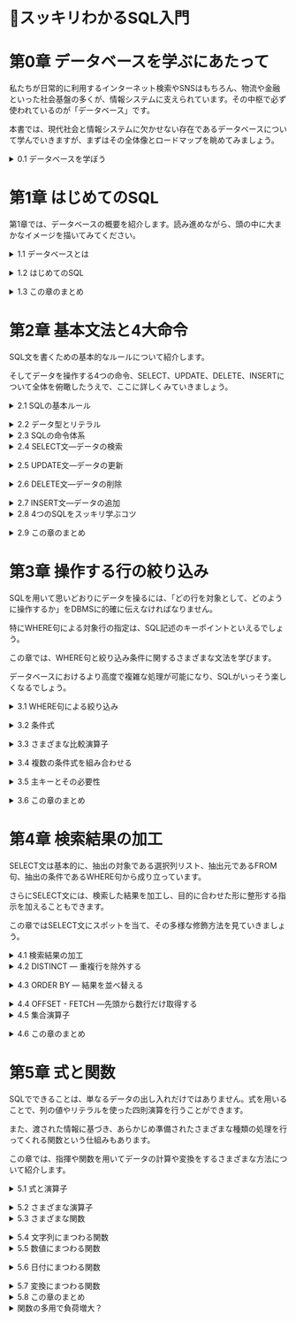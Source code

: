 # 📖スッキリわかるSQL入門

# 第0章 データベースを学ぶにあたって
私たちが日常的に利用するインターネット検索やSNSはもちろん、物流や金融といった社会基盤の多くが、情報システムに支えられています。その中枢で必ず使われているのが「データベース」です。

本書では、現代社会と情報システムに欠かせない存在であるデータベースについて学んでいきますが、まずはその全体像とロードマップを眺めてみましょう。

<details><summary>0.1 データベースを学ぼう</summary>
        
### 0.1.1 データベースとSQL  
- ATMの利用、チケットの予約、インターネットショッピング、オンラインゲームなどの仕組みの中枢で活躍しているのがデータベースです。
  データベースに格納されている情報は、専用の操作言語SQLを利用して、外部からアクセスして検索したり書き換えたりします。
  SQLの上達の近道は、実際に手を動かしてたくさんのSQL文を書き、実行してみることです。</details></details>

# 第1章 はじめてのSQL
第1章では、データベースの概要を紹介します。読み進めながら、頭の中に大まかなイメージを描いてみてください。
    
<details><summary>1.1 データベースとは</summary>

### 1.1.1 データベースってなんだろう
    
   狭い意味でデータベース(database)とは、検索や書き換え、分析などのデータ管理を目的として様々な情報を蓄積したものを指します。特にITの世界では、電子的な媒体にファイルなどの形式で保存・蓄積したものを言います。
   現在、分野を問わず広く用いられているのが複数の表の形式でデータを管理するリレーショナルデータベース(RDB:Relational Database)です。

- RDBの基本構造
- RDBには複数の表が入っており、ここの表をテーブル(table)という。
- 個々のテーブルには名前が付いており、その名前をテーブル名という。
- テーブルは列(column：カラム)と行(low：ロウ)で構成される。
- 1つの行が1件のデータに対応し、列はそのデータの要素に対応する。

 ※列のことをカラムやフィールドと呼ぶこともある。


たとえば、「社員」という名前が付いているテーブルには、社員の情報が格納されています。このテーブルには社員番号や名前といった社員に関する要素が列として存在し、社員1人ひとりに関する情報が一行ずつ格納されています。

| 社員番号 | 氏名 | 年齢 | 出身地 |
| --- | --- | --- | --- |
| 0101 | 菅原拓真 | 31 | 福岡県 |
| 0104 | 大江岳人 | 30 | 京都府 |
| 0108 | 立花いずみ | 29 | 千葉県 |
| 0292 | 朝香あゆみ | 24 | 北海道 |
| 0293 | 湊雄輔 | 22 | 千葉県 |

RDBとは、このような表形式の情報の集積であって、その実態は上図のような構造のデータを含んだただのファイルです。
            
そして、私たちは、SQLというデータベースを操作する専用の言語で書かれた命令を使って、これらのテーブルから特定の列や行のデータを自由に取り出したり、書き換えたりすることができます。
            
### 1.1.2 データベース管理システム(DBMS)
            
私たちがSQLを送る相手は、データベースファイルではなく、データベース管理システム(DBMS:Database Management System)と呼ばれるプログラムです。DBMSはコンピュータ内で常に稼働してSQLを待ち受けており、届いたSQLの内容に従って、データベースファイルの内容を検索したり書き換えたりする処理を実行してくれます。
            
ITの世界では、「データベースファイルとそれを管理するDBMS全体」と単にデータベースと表現することも多いので注意すること。
            
### 1.1.4 データベースにSQLを送るには
            
通常、DBMSに対しては、ネットワーク経由でSQLに送ります。この送信は各データベースが定める特有の手順や形式に従う必要があるため、たとえばメールソフトなどを使ってSQLを送ることはできません。</details>


<details><summary>1.2 はじめてのSQL</summary>

### 1.2.2 検索してみよう

- テーブル名および列名
    
    テーブルや列の名付け方は、会社やプロジェクトによってルールが定められていることがほとんどです。たいていは、次の3つの方法のいずれかでしょう。
    
    - 日本語　　(例)家計簿、費目
    - ローマ字　(例)KAKEIBO、HIMOKU
    - 英語　　　(例)HOUSEKIIPING_BOOK、EXPENSE_ITEM
    
    いずれの方法にも長短があります。ネーミングルールが定められていない場合、判読性や利用するDBMSの動作保証などを勘案して名前を付けてください。
    
    なお、実際の開発や設計では、DBMSの動作安定性を優先して日本語名を避けることも多くあります。
    
- リスト1-2 全ての列を検索する
    
    
    | 日付 | 費目 | メモ | 入金額 | 出金額 |
    | --- | --- | --- | --- | --- |
    | 2018-02-03 | 食費 | コーヒーを購入 | 0 | 380 |
    | 2018-02-10 | 給料 | 1月の給料 | 280000 | 0 |
    | 2018-02-11 | 教養娯楽費 | 書籍を購入 | 0 | 2800 |
    | 2018-02-14 | 交際費 | 同期会の会費 | 0 | 5000 |
    | 2018-02-18 | 水道光熱費 | 1月の電気代 | 0 | 7560 |
    
    SELECTには目的とする列名を、FROMには検索したいテーブル名を記述します。
    
- リスト1-3 すべての列を取得する(簡略記法)
    
    列の指定に「＊」を記述すると、「すべての列」を取得します。


### 1.2.3 条件付きの検索
    
- WHEREは行を指定する。
    
### 1.2.4 データを追加してみよう
    
- INSERT INTO(インサートイントゥ)で追加先のテーブルを、VALUES(バリューズ)で追加するデータを指定する。
    
### 1.2.5 データを更新してみよう
    
- UPDATEでデータを修正する。
    
### 1.2.6 データを削除してみよう
    
- DELETEでデータを削除する。
    
    - 3命令の動作
        - SELECT文：ある条件を満たす行を探す→その行の内容を取得する
        - UPDATE文：ある条件を満たす行を探す→その行の内容を書き換える
        - DELETE文：ある条件を満たす行を探す→その行を削除する
        
        これらの3つの命令は、「目的の行に対する処理内容」それぞれ異なるものの、「目的のデータを探し当てるまで」は全く同じ動作です。目的の行を探すためのWHEREは、全く同じ書き方をすることができるのです。</details>


<details><summary>1.3 この章のまとめ</summary>

### 1.3.1 この章で学習した内容
データベースの概要

- データベースとは、管理や分析を目的としてさまざまなデータを蓄積したものを指す。
- ITにおけるデータベースの実態は、通常、ファイルである。
- データベースはデータベース管理システム(DBMS:Database Management System)によって管理される。
- 現在、さまざまなDBMSがソフトウェア製品として公開されている。
- 複数のテーブルの形式でデータを管理するものをリレーショナルデータベースという。
- テーブルには名前が付いており、行(low)と列(column)から構成される。

SQLの概要

- SQLは、データベースやデータを操作するための専門言語である。
- SQLで書かれた命令(SQL文)をDBMSに送信することで、データの検索・追加・更新・削除などを行うことができる。
- SQLを送信するには、ドライバを用いたプログラムを新しく開発するか、既存の送信プログラムを利用する。
- SQLの文法は利用するDBMS製品によって少しずつ異なるが、基本的な部分は同じである。</details>

# 第2章 基本文法と4大命令

SQL文を書くための基本的なルールについて紹介します。

そしてデータを操作する4つの命令、SELECT、UPDATE、DELETE、INSERTについて全体を俯瞰したうえで、ここに詳しくみていきましょう。

<details><summary>2.1 SQLの基本ルール</summary>

### 2.1.1 記述形式に関するルール
- SQLに共通する基本ルール(1)
    - 文の途中に改行を入れることができる。
    - 行の先頭や行の途中に半角の空白を入れることができる。

    SQLは文の途中で改行することが許されています。また、行の先頭や行の途中に空白を入れることも可能です。これらのルールを活用して、読みやすく整形されたSQL文の記述を心がけましょう。

- 一行で記述されたSELECT文

    ```sql
    SELECT 費目, 出金額 FROM 家計簿 WHERE 出金額 > 3000
    ```

- 整形されたSELECT文

    ```sql
    SELECT 費目, 出金額
     FROM 家計簿
     WHERE 出金額 > 3000
    ```

- 末尾のセミコロンで文の終了を表す
    
    文中に改行を含むことができるSQLの特性は、わかりやすいSQL文を書くためにはとても重宝します。一方で、複数のSQL文を続けて記述する場合などには、どこの文に区切りがあるのかが分かりにくいというデメリットがあります。そこで、1つのSQL文の末尾にセミコロン記号(;)を付けることにより、文の区切りを明示することがあります。
    
    ```sql
    SELECT *
    FROM 家計簿; # ここまででSELECT文終了
    DELETE FROM 家計簿;# ここまででDELETE文終了
    ```

    本書では、複数のSQL文を1つのリストとして掲載する場合のみ、セミコロンを付けています。


### 2.1.2 コメントに関する2つのルール
    
コメントの記述方法には、次の2つのルールがあります

- SQLに共通する基本ルール(2)
    - ハイフン2つ(- -)から行末まではコメントになり、無視される。
    - /* から*/まではコメントになり、無視される。

    コメントを記述したSQL

    ```sql
    /* 入出金表示用SQL バージョン0.1
       作成者:朝香あゆみ 作成日:2018-02-01 */
    SELECT 入金額, 出金額  -- 金額関連の列のみ表示
      FROM 家計簿
    ```

    改行や空白による生計とコメントを併せて活用することにより、後で見た時や、チームで共有した時にわかりやすいSQL文の記述が可能になります。


### 2.1.3 予約語に関するルール
    
SQL文に記述できる語句についてのルール。

- SQLに共通する基本ルール(3)
    - SELECTやWHEREなどの命令に使う単語は、SQLとして特別な意味を持つ「予約語」である。
    - 予約語を記述する際は、大文字と小文字の区別はない。
    - テーブル名や列名に予約語を利用することはできない。
    
    SELECTやWHEREなどの一部の単語は、SQLの機能として特別な意味を持つため、列名などに使うことはできません。これを予約語(keyword)といいます。
    
    SQLの文中では、予約語を大文字と小文字のどちらで書いても同じ意味になります。たとえば、
    
    ```sql
    select * FROM 家計簿
    ```
    
    でも
    
    ```sql
    Select * froM 家計簿
    ```
    
    でも同じように動作しますが、できるだけ判別しやすい書き方にすることをお薦めします。すでに会社やプロジェクトでルールが定められていればそれに従うと良いでしょう。
    
    なお、列名やテーブル名について、大文字と小文字を区別するかどうかは、DBMS製品や動作するOS、設定などによって異なります。</details>


<details><summary>2.2 データ型とリテラル</summary>

### 2.2.1 リテラルの種類

-
    
    ```sql
    INSERT INTO 家計簿
    		 VALUES ('2018-02-25', '居住費', '3月の家賃', 0, 85000)
    ```
    
    2行目には家計簿テーブルの各列に格納する5つのデータが記述されています。SQL文の中に書き込まれたデータそのものを特にリテラル(literal)といいます。
    
- リテラルの記述に関するルール
    - 「'」で括らずに記述されたリテラルは、数値情報として扱われる。
    - 「’」で括られたリテラルは、基本的に文字列情報として扱われる。
    - 「'」で括られ、’2018-02-25’のような一定の形式で記述されたリテラルは、日付情報として扱われる。
        
        たとえば、「123」と「'123'」では意味が異なります。前者は123(ひゃくにじゅうさん)という数量を表す数値データ、後者は123(いち・に・さん)という3つの文字の並びを表す文字列データです。


### 2.2.2 列とデータ型

数値のデータを誤って文字列情報として指定してデータ形式で格納されないように、データベースには安全装置が備わっています。DBMSは、数値ではないとして処理を中断するか、受け取った文字列を強制的に数値に変換して格納しようとします。

データベースの中には複数のテーブルがあり、テーブルは行と列から成り立っています。それぞれの列には名前がついていますが、それに加えて、列ごとに格納できるデータの種類を表すデータ型(data type)を定めることになっています。
| データ型の設定 | DATE(日付) | VARCHAR(20)(可変長文字列、最大20バイト) | VARCHAR(80)(可変超文字列、最大80バイト) | INTEGER(整数) | INTEGER(整数) |
| --- | --- | --- | --- | --- | --- |
| 列名 | 日付 | 費目 | メモ | 入金額 | 出金額 |

たとえば、入金額と出金額の列にはあらかじめ「INTEGER」という数値のデータがが設定されているため、格納できるデータは数値のみとなっています。

代表的なデータ型
| データ種別 | 区分 | 代表的なデータ型名 |
| --- | --- | --- |
| 数値 | 整数値 | INTEGER型 |
| 数値 | 小数 | DECIMAL型、REAL型 |
| 文字列 | 固定長 | CHAR型 |
| 文字列 | 可変長 | VARCHAR型 |
| 日付と時刻 | — | DATETIME型、DATE型、TIME型 |

利用可能なデータ型はDBMS製品によって異なりますが、数値型、文字列型、日付型は基本的に必ず用意されています。特に、INTEGER型、CHAR型、VARCHAR型は、多くのDBMS製品で共通して利用することができます。

- データ型
    - テーブルの各列には、データ型が指定されている。
    - 列には、データ型で指定された種類の情報しか格納することはできない。
    - 利用可能なデータ型は、DBMS製品によって異なる。


### 2.2.3 固定長と可変長

CHAR型は固定長の文字列データを扱うデータ型です。たとえば、CHAR(10)と指定されている列では、あらかじめ10バイトの領域が確保されており、格納するデータは常に10バイトになります。格納しようとする文字列が10バイトに満たない場合は、文字列の右側に空白が追加され、10バイトぴったりに調整されてから格納されます。

一方、VARCHAR型を指定された列は、格納する文字列の長さを勝手に調整することはありません。たとえば、VARCHAR(10)と指定された列では、3バイトや7バイトの文字列が入力された場合、それに合わせた領域が確保されるため、そのままの長さで格納することが可能です。ただし、最大長として10が指定してあるため、11バイトの文字列は格納できません。

- CHAR型は郵便番号や社員番号など、格納するデータの桁数が決まっているもの。
- VARCHAR型は氏名や書籍名など、格納するデータの桁数が変動する可能性のあるもの。

に向いたデータ型と言えます。

- DBMSに依存しやすい日付の取り扱い
    
    日付の取り扱いに関しては、各DBMS製品間での違いが比較的大きい点に注意が必要です。主に、次のような点が異なっています。
    
    - 日付リテラルとしてどのような記述を許すか
    - 日付に関するデータ型の名前や制度
    - 日付に関して利用できる命令(関数)の種類</details>


<details><summary>2.3 SQLの命令体系</summary>

### 2.3.1 4つの重要なSQL文

ほとんどのデータ操作は、SELECT、UPDATE、DELETE、INSERTのたった4つの命令で実現できてしまいます。これら4つのSQL命令は、DML(Data Manipulation Language)と総称されています。

- SQLの言語体系
    - SQLでデータ処理を行うには、命令をたくさん覚える必要はない。
    - 4大命令だけで、ほとんどの処理を実現できる。
    
    4つの命令にさまざまな修飾語のようなものを付加することで非常な複雑なデータ操作を実現できることが、SQLという言語の特徴です。
    
    ```sql
    シンプルな命令→検索をお願いします。
    豊富な修飾語→「日付」と「出金額」だけでいい。ただ、今年の1月分だけが欲しくて。
    あと、日付が新しい順に並べ替えてくれる？
    
    --SQLだと
    SELECT 日付, 出金額
      FROM ...
     WHERE ...
    ORDER BY ...
    ```
    
- 2.3.2 4大命令の全体像を俯瞰する
    
    命令の数は少なくてシンプルだが、複雑に修飾できるというSQLの特徴が混乱させることも少なくありません。しかし、4つの命令の文法をスッキリとマスターするコツが3つあります。
    
    - 4大命令をスッキリと学ぶコツ(1)
        
        4大命令の構造と修飾語の全体像をしっかり把握する。
        
        | 命令 | 各命令で固有の部分 | 対象行の絞り込み | 検索結果の加工 |
        | --- | --- | --- | --- |
        | SELECT | 列名•••FROM テーブル名 | WHERE 〜 | その他修飾 |
        | UPDATE | テーブル名 SET 列名 = 値••• | WHERE 〜 |  |
        | DELETE | FROM テーブル名 | WHERE 〜 |  |
        | INSERT | INTO テーブル名 (列名•••) VALUES (値•••) |  |  |
</details>


<details><summary>2.4 SELECT文—データの検索</summary>


### 2.4.1 SELECT文の基本構文
    
データベースとデータのやり取りをするにあたって、最も頻繁に使われるSQLがSELECT文です。テーブルから目的のデータを指定して取得することがその役割です。

SELECT文の基本構文

```sql
SELECT 列名••• # SELECT:取得しなさい　列名:この列のデータを
  FROM テーブル名 # FROM テーブル名:このテーブルから
(WHERE修飾)
(その他の修飾)
```

1行目のSELECTの後ろには、取得したい列の名前をカンマで区切って記述します。また「＊」アスタリスクを記述すれば、すべての列を指定することができます。

2行目はFROM句といい、データを取得するテーブルを指定するために必ず指定します。

以降、必要に応じて、WHEREによる修飾やその他の修飾を続けて記述します。


### 2.4.2 ASによる別名の定義
    
SELECT文における列名やテーブル名の指定では、それぞれの記述の後ろに「AS + 任意のキーワード」を付けることで、別名を定義することができます。
```sql
SELECT 費目 AS ITEM, 入金額 AS RECEIVE, 出金額 AS PAY
  FROM 家計簿 AS MONEYBOOK
 WHERE 費目 = '給料'
```

- **別名をつけるメリット**
    - 結果表における列のタイトルを任意のものに変更できる。
    - わかりにくい列名や長い列名でも、わかりやすく短い別名をつけて利用することができる。
- **SELECT ＊ の濫用に御用心**
    
    *による全列検索は便利ですが、データベースの設計変更などで列が増えたり減ったりすると、検索結果も変化してしまいます。そのため、データベースを検索するアプリケーションプログラムでSELECT *を使用していた場合、予期しないバグの原因になることがあります。実際の開発では極力使用を避けるか、十分な検討が必要です。</details>


<details><summary>2.5 UPDATE文—データの更新</summary>

### 2.5.1 UPDATE文の基本構文
UPDATE文は、すでにテーブルに存在するデータを書き換えるための命令です。

- UPDATE文の基本構文
    
    ```sql
    UPDATE テーブル名 # UPDATE:更新しなさい テーブル名:このテーブルの情報を
       SET 列名1 = 値1, 列名2 = 値2••• # 列名1を値1のデータで 列名2を値2のデータで
    (WHERE修飾)
    ```
    
    1行目のUPDATEの直後には、更新したいデータの存在するテーブル名を記述します。また、2行目をSET句といい、更新したい列名と、その列に書き込むデータを記述します。
    
    1つの列を更新するUPDATE文
    
    ```sql
    UPDATE 家計簿
       SET 入金額 = 99999
    # 「どの行を書き換えるべきか」という指定がないため、入金額のすべての行が99999に書き換えられてしまう
    ```
    
    条件付きのUPDATE文
    
    ```sql
    UPDATE 家計簿
       SET 入金額 = 99999
     WHERE 日付 = '2018-02-03'
    ```
    
    すべての行の値を同一のものに書き換えることは実務上稀なので、「WHEREを伴わないUPDATE文」は、ほとんど使う機会がないでしょう。

- WHEREのないUPDATE文は全件更新！
    
    WHEREで対象行を指定しないと、UPDATE文はすべての行を書き換えてしまう。</details>


<details><summary>2.6 DELETE文—データの削除</summary>

### 2.6.1 DELETE文の基本構文
DELETE文は、すでにテーブルに存在する行を削除するための命令です。行をまるごと削除する機能であるため、特定の列だけを指定するようなことはできません。
- DELETE文の基本構文
    
    ```sql
    DELETE # DELETE:削除しなさい
      FROM テーブル名 # FROM テーブル名:このテーブルの情報を
    (WHERE 修飾)
    ```
    
    DELETE文では列名を指定する必要がないため、1行目のDELETEの後ろには何も記述しません。
    
    DELETE文の例
    
    ```sql
    DELETE FROM 家計簿
    # DELETE文においてもWHEREを付けなければすべての行が削除対象となってしまう
    ```
    
    WHEREを付けなければすべての行が削除対象となってしまいます。
    
    WHEREなしのDELETE文は「データを全消去する」指示にほかなりません。見かけたら、本能的に「実行をためらう」感覚を身に付けてください。
    
- WHEREのないDELETE命令は全件削除！
    
    WHEREで対象行を指定しないDELETE文は、全データを削除する。</details>


<details><summary>2.7 INSERT文—データの追加</summary>

### 2.7.1 INSERT文の基本構文
INSERT文は、テーブルに新しいデータを追加するための命令です。テーブルの行を指定するWHEREはありません。そのかわり、どこに、どのようなデータを追加するのかを指定する構造になっています。
- INSERT文の基本構文
    
    ```sql
    INSERT INTO テーブル名 # INSERT INTO:追加しなさい テーブル名:このテーブルに
                (列名1, 列名2, 列名3...) # この列に
         VALUES (値1, 値2, 値3...) # このデータを
    ```
    
    1行目のINSERTには、INTOのキーワードに続けて、データを追加するテーブル名を記述します。さらにテーブル名の後ろに、括弧で括ってデータを追加する列名を指定します。ただし、そのテーブルのすべての列に値を追加する場合には、2行目を丸ごと省略可能です。
    
    3行目はVALUES句といい、2行目に記述した列名に対応するデータの値を指定します。列名を丸ごと省略した場合は、テーブルのすべての列について、値を指定する必要があります。
    
    複数の列に追加するINSERT文
    
    ```sql
    INSERT INTO 家計簿
                (費目, 日付, 出金額)
         VALUES ('通信費', '2018-02-20', 6200) # 2行目に対応して記述
    ```
    
    費目、日付、出金額の3つの列に対して格納すべき値を指定していますが、メモや入金額の列には値は何も格納されません。2行目で明示的に列を指定する場合、その指定順序は自由です。ただし、3行目で列挙する値も列に対応するよう同じ順番にする必要があります。
    
    **※VALUES句の値を記述する時は、2行目に記述した列指定と、順序、数、データ画の全てをピッタリ対応させること。**
    
    一方、2行目の列指定を丸ごと省略した場合、3行目に記述する値は、テーブルにおける列の順序(「SELECT *」を実行して表示される順)と同じでなければなりません。
    
    全列に追加するINSERT文
    
    ```sql
    INSERT INTO 家計簿
         VALUES ('2018-02-20', '通信費', '携帯電話料金', 0, 6200)
    # 家計簿テーブルの列の順と同じく、必ず日付、費目、メモ、入金額、出金額の順番で指定
    ```
    </details>


<details><summary>2.8 4つのSQLをスッキリ学ぶコツ</summary>

### 2.8.1 4大命令を振り返って
FROM、WHERE、AS、INTO、VALUESなど、さまざまな予約語が登場したため混乱してしまうかもしれません。そこで、「4大命令をスッキリと学ぶコツ」について、残りの2つも含めて紹介しておきましょう。
- 4大命令をスッキリ学ぶ3つのコツ
    1. 4大命令の構造と修飾語の全体像をしっかり把握する。
    2. 4大命令の2通りの分類方法を理解する。
    3. 4大目異例に共通するテーブル指定を先に書く。
    
    コツ1.については2.3節で紹介したとおりです。4大命令を個別に学び終えた今、図2-4(p053)のSQL体系図をもう一度見直しておくと良いでしょう。混乱したらいつでもこの図に戻ってください。


### 2.8.2 4大命令の2通りの分類を理解する
SELECT、UPDATE、DELETE、INSERTの4つを2つのグループに分類するとしたら、どのように考えますか？多くの人が思いつくのが、データベースに対する処理方法の違いによる次のような分類です。
- 4大命令の分類方法(1) 検索系と更新系
    
    検索系：SELECT
    
    更新系：UPDATE、DELETE、INSERT
    
    検索系の命令はデータベースのデータを書き換えることはありません。また、SQLの実行結果は表の形になります。一方、更新系の命令はデータベースのデータを書き換えることが仕事です。実行結果は基本的に「成功か失敗か」であり、表などが返されることはありません。
    
    ここで注目して欲しいのが、図2-4の右端にある「検索結果の加工」に関する修飾についてです。たとえば、「ORDER BY」という修飾語を使うことで検索結果の表の行を並べ替えることができます。しかし、この修飾は検索結果表に対する処理を指示するものなので、当然、実行結果が表ではないUPDATEやDELETE、INSERTには指定できないのです。
    
- 4大命令の分類方法(2) 既存系と新規系
    
    既存系：SELECT、UPDATE、DELETE
    
    新規系：INSERT
    
    既存系の命令は、すでにデータベースに存在するデータに対して何らかの処理を行うためのものです。一方、新規系の命令は、まだデータベースに存在しないデータについての指定をします。
    
    図2-4の右から2番目にある「対象行の絞り込み」(WHERE句)に着目してください。検索や更新そして削除は既存のデータに対して行う処理であるため、その対象行を指定するための共通した文法としてWHERE句が利用可能です。一方、既存のデータに対する処理ではないINSERT文では、WHERE句の利用はできません。


### 2.8.3 テーブル指定を先に記述する
WHERE句より前の部分について、より踏み込んで整理してみましょう。
- 4大命令の全てに共通すること
    
    処理対象とするテーブル名を必ず指定する必要がある。
    
    | 命令 | 各命令で固有の部分 |
    | --- | --- |
    | SELECT | 列名… FROM 　テーブル名 |
    | UPDATE | 　　　　　　　テーブル名　SET　列名　＝　値… |
    | DELETE |  　　    FROM　テーブル名 |
    | INSERT | 　　　INTO　  テーブル名　(列名…)　VALUES　(値…) |
    
    そして、ぜひ実践してほしいのが、次のような順序でのSQL文の記述です。
    
- スッキリ書けるSQL
    1. まず、命令文(SELECTやINSERTなど)を記述する。
    2. 次に、テーブル指定の部分を記述する。
    3. テーブル指定より後ろの部分を記述する。
    4. テーブル指定より前の部分を記述する(SELECT文のみ)。
    
    特に1〜2を考え込まずにできるよう訓練しておくと、どの命令にどのキーワードを書けばよいのかが自然に身に付くため、スムーズにSQL文を書けるようになるでしょう。
    
    ※このあたりは、練習量がモノを言う。いろんなSQL文を繰り返し書いてみることが近道。→dokoQLでたくさん練習すること。</details>


<details><summary>2.9 この章のまとめ</summary>

### 2.9.1 この章で学習した内容
- SQLの基本ルール
    - 記述の途中で改行してもよい。
    - 予約語は大文字、小文字が区別されない。また、列名などに利用できない。
    - 文中にコメントを記述することができる。
- データ型とリテラル
    - SQL文の中に直接記述されるデータのことをリテラルという。
    - 数値、文字列、日付など、データの種類に応じてリテラルの記述方法は異なる。
    - テーブルの各列にはデータ型が指定されている。
    - 列に指定された種類のデータのみ、その列に格納することができる。
- SQLの体系
    - SELECT、UPDATE、DELETE、INSERTの4つの命令を利用する。
    - 各命令をどのように実行するかを指示する修飾が豊富に用意されており、組み合わせることによって多用な命令を実現できる。
    - 4つの命令は、操作内容から見た検索系と更新系、対象とするデータから見た既存系と新規系に分類することができる。
- 4大命令をスッキリ学ぶコツ
    - 4大命令の構造と修飾語の全体像をしっかり把握する。
    - 4大命令の2通りの分類方法を理解する。
    - 4大命令に共通するテーブル指定を先に書く。
### 2.9.2 この章でできるようになったこと
家計簿の内容を全て表示したい。
    
```sql
SELECT ＊ FROM 家計簿
```

2,000円より大きな金額を使った日を知りたい。

```sql
SELECT 日付 FROM 家計簿 WHERE 出金額 > 2000
```

3月1日に1,800円で映画を見た記録を追加したい。

```sql
INSERT INTO 家計簿
     VALUES ('2018-03-01', '娯楽費', '映画を見た’, 0, 1800)
```

3月1日の映画は1,500円の誤りだったので修正したい。

```sql
RPDATE 家計簿 SET 出金額 ＝ 1500 WHERE 日付 ＝ '2018-03-01'
```

全データを消去したい

```sql
DELETE FROM 家計簿
```

</details>

# 第3章 操作する行の絞り込み
SQLを用いて思いどおりにデータを操るには、「どの行を対象として、どのように操作するか」をDBMSに的確に伝えなければなりません。

特にWHERE句による対象行の指定は、SQL記述のキーポイントといえるでしょう。

この章では、WHERE句と絞り込み条件に関するさまざまな文法を学びます。

データベースにおけるより高度で複雑な処理が可能になり、SQLがいっそう楽しくなるでしょう。

<details><summary>3.1 WHERE句による絞り込み</summary>

### 3.1.1 WHERE句の大切さ
SQL文の中でWHEREを使うことで、処理対象となる行の絞り込みができます。WHEREキーワードから始まる一連の記述をWHERE句といいます。

SQLを学び始めて間もない頃は、WHERE句のことをSELECTやDELETEのちょっとした付属品のように思いがちです。

- SQLの言語としての特徴
    - 命令自体は単純で、数も少ない(主に使うものは4つ)。
    - しかし、さまざまな修飾語を付けることで、複雑な処理が可能になる。
    
    修飾語のうち最もよく使われるものが、WHERE句です。データを検索、更新、削除など多くの場合、WHERE句を用いて「テーブルのどの行を処理したいのか」を指定します。むしろ、WHERE句が伴わないSQL文を使うことの方が少ないでしょう。なぜなら、テーブル内のすべての行を更新したり削除したりする機会はあまりないからです。
    
    私たちはWHERE句を自由自在に使えてはじめて、データを自由自在に操作することができるのです。


### 3.1.2 WHERE句の基本
WHERE句に関して、3つの基本。
- WHERE句の基本
    1. 処理対象行の絞り込みに用いる→WHEREを指定しないと「すべての行」が処理対象になる。
    2. SELECT、UPDATE、DELETE分で使用可能→INSERT文では使用できない。
    3. WHEREの後ろには条件式を記述する→絞り込み条件に沿った「正しい条件式」を記述する。
    
    1と2については第2章で紹介しました。残る3については、WHERE句の基本構文をしっかり押さえることが大切です。
    
- WHERE句の基本構文
    
    ```sql
    WHERE 条件式
    ```
    
    ただし、WHEREの後ろにはどんな式でも書けるというわけではありません。たとえば、「出金額 < 10000」のような式を記述することができますが、「出金額 + 10000」のような計算式は書くことができません。WHEREの後ろに記述できるのは、条件式と呼ばれる式だけです。</details>


<details><summary>3.2 条件式</summary>

### 3.2.1 真と偽
条件式とは、その結果が必ず真(TRUE)か偽(FALSE)になる式のことです。私たちの日常生活における「YesとNo」のようなものと考えても差し支えありません。

たとえば、「出金額 < 10000」という式は、出金額という列に格納されている値が10000未満の場合は式の意味が正しいので真、10000以上の場合は式の意味が正しくないため偽と判定できます。

では、「出金額 + 10000」という式ではどうでしょうか。

出金額はふつう数字の値です。仮に5000だとすると、「出金額 + 10000」という式の結果も15000という数値になります。結果が数値や文字列、日付などになる式は、WHERE句に記述することはできません。

- WHERE句に書けるもの
    
    結果が必ず真(TRUE)または偽(FALSE)となる条件式


### 3.2.2 WHERE句のしくみ
DBMSがどのようにWHJERE句を処理するか、その仕組みを見てみましょう。

一円以上の出金のあった行をすべて削除するDELETE文

```sql
DELETE FROM 家計簿 WHERE 出金額 > 0
```

**1行ずつ順番に、条件に合うかどうかをチェックするために、「真か偽になる式」しか書いてはいけない。**

WHERE句を含むSQL文を受け取ったDBMSは、テーブル中のすべての行について条件式が真になるかをそれぞれ調べます。そして、真になった行についてのみ、SELECTやUPDATE、DELETEなどの処理を行うのです。</details>


<details><summary>3.3 さまざまな比較演算子</summary>

### 3.3.1 基本的な比較演算子
条件式は、「＝」(等号)や「<」(不等号)のような記号を含んだ式になることがほとんどです。これらの記号は比較演算子といい、その記号の左右にある値を比較して、記号の意味が正しければ真(TRUE)、正しくなければ偽(FALSE)に「化ける」役割を持っています。本書では、SQLの実行によって演算子などが別の値に変化することを「化ける」と表現することにします。

```sql
出金額(3000) > 0 # TRUE
出金額(3000) = 0 # FALSE
```

SQLで利用される比較演算子には他にもたくさんのしゅるいがあります。なかでも次に挙げる6つは最も基本的な比較演算子です。

### 3.3.2 NULLの判定
- NULLとは
    - そこに何も格納されていない、未定義であることを表す。
    - 数字のゼロや空白文字とも異なる。
    
    次の家計簿テーブルは金額がゼロだった箇所がNULLになっています。つまり、0という値すら入っていない空欄の状態になっていることを表しています。
    
    たとえば、入金額が「0」の場合と「NULL」の場合では、意味が異なります。
    
    - 入金額が「0」の場合
        
        2月3日にコーヒー(食費)を購入。380円出金し、0円入金した。
        
    - 入金額が「NULL」の場合
        
        2月3日にコーヒー(食費)を購入。380円出金した。
        
    
    0という値が入金額として記入されているということは、「0円だけれども入金があった」という意味です。一方、NULLとは何もないこと、未定義であることを意味するのですから、入金が発生しなかった、または不明なことを表します。
    
    NULLかどうかを判定するには、=演算子や<>演算子は利用できません。たとえば「SELECT ＊ FROM 家計簿 WHERE 出金額 = NULL」という記述は、正しく判定されません。
    
    列の値がNULLであることを判定するためには`IS NULL 演算子`、NULLでないことを判定するためには`IS NOT NULL 演算子`を使います。
    
- NULLの判定
    - NULLであることを判定する。
    
    ```sql
    式 IS NULL
    ```
    
    - NULLでないことを判定する。
    
    ```sql
    式 IS NOT NULL
    ```
    
    正しいNULLの判定方法
    
    ```sql
    SELECT *
      FROM 家計簿
     WHERE 出金額　IS NULL
    ```
    
    NULLであるかの判定をすべきところに通常の比較演算子を使ってしまうという誤りは、SQLを学び始めて間もない頃によく犯してしまう代表的なミスです。はじめのうちは、意識して注意するようにしましょう。
    
- NULLは＝で判定できない！
    
    NULLは「＝」や「<>」では判定できない。必ずIS NULLやIS NOT NULLを使って条件式を作ること。
    
- 比較演算子の＝でNULLかどうかを判定してはいけない理由—3値論理
    
    ＝などの比較演算子ではNULLの判定ができない理由が気になるという人のために、少し踏み込んで仕組みを紹介しましょう。
    
    この章では、条件式の結果は常に真(TRUE)か偽(FALSE)になると説明しました。しかしSQLの条件式は、これら2つ以外にも、UNKNOWN(不明、計算不能)という3つ目の結果を持つ3値論理と呼ばれる仕組みを採用しています。このUNKNOWNについて、次の2つのことを理解すると、きっと謎が解けるでしょう。
    
    1. ＝や<>などの通常の比較演算子は、もともと値と値を比較するためのもの。よって、「値ではないNULL」を比較すると、不明な結果であるUNKNOWNになる。
    2. WHERE句による絞り込みは、条件式が真(TRUE)となる行だけが選ばれる。条件式が偽(FALSE)やUNKNOWNとなる行は処理対象にならない。


### 3.3.3 LIKE演算子
文字列があるパターンに合致しているかをチェックすることをパターンマッチングといいます。SQLではこのパターンマッチングにLIKE演算子を使います。パターンマッチングを行うと、部分一致の検索(〇〇○という文字列を一部に含むか？という判定)が簡単にできます。
- LIKE演算子によるパターンマッチング
    
    ```sql
    式 LIKE パターン文字列
    ```
    
    パターン文字列に使用できる文字には、主に次のようなものがあります。
    
    | パターン文字 | 意味 |
    | --- | --- |
    | % | 任意の0文字以上の文字列 |
    | _(アンダースコア) | 任意の1文字 |
    
    1月に関連する行を取得するSELECT文
    
    ```sql
    SELECT * FROM 家計簿
     WHERE メモ LIKE '%1月%' # 1月の前後に任意の0文字以上の文字列が付いてもよい
    ```
    
    結果表
    
    | 日付 | 費目 | メモ | 入金額 | 出金額 |
    | --- | --- | --- | --- | --- |
    | 2018-02-10 | 給料 | 1月の給料 | 280000 | 0 |
    | 2018-02-18 | 水道光熱費 | 1月の電気代 | 0 | 7560 |
    
    「％」は0文字以上の任意の文字列を意味する記号ですから、「**％1月％**」は1月の前後に0文字以上の文字が付いていてもよいこと、つまり1月という文字を含む文字列であることを意味します。
    
    同様に、「**％1月**」は、1月という文字で終わる文字列であることを意味し、「**1月_**」は「1月で始まり、その後ろに任意の1文字がある文字列」という意味になります。


### 3.3.4 BETWEEN 演算子
BETWEEN演算子は、ある範囲内に値が収まっているかを判定します。
- BETWEEN演算子による範囲判定
    
    ```sql
    式 BETWEEN 値1 AND 値2
    ```
    
- ％や_を含む文字列をLIKEで探したい
    
    「100％」という文字で終わるかを判定したい場合のように、％や_の文字そのものを含む文字列を部分一致検索したい時には、少し工夫が必要です。なぜなら、次のようにそのまま記述すると、％は特殊な意味の文字として扱われてしまうからです。
    
    ```sql
    /* 「100を含む文字列」という意味になる */
    SELECT * FROM 家計簿 WHERE メモ LIKE '%100'
    ```
    
    パターン文字列の中で、単なる文字として％や_を使いたい場合、次のようにESCAPE句を併用した記述を行います。
    
    ```sql
    SELECT * FROM 家計簿 WHERE メモ LIKE '%100$%' ESCAPE '$'
    ```
    
    ESCAPE句で指定した文字(上の行では$)はエスケープ文字といい、パターン文字列において特殊な取り扱いがされるようになります。この例では、今回のエスケープ文字$に続く%や_は、ただの文字として扱われます。
    
    BETWEEN演算子では、値が「値1以上かつ値2以下」の場合に真になります。値がちょうど値1や値2の場合も真になる点に注意してください。
    
    たとえば、出金額の列が100以上3000以下の範囲になる行のみを検索するには、次のようなSQL文を記述します。
    
    100〜3,000円の出費を取得するSELECT文
    
    ```sql
    SELECT *
      FROM 家計簿
     WHERE 出金額 BETWEEN 100 AND 3000
    ```
    
    ※次節に登場する論理演算子ANDでも同じ判定が可能。状況にもよるが、BETWEENのほうが処理性能が悪いことがあるから注意すること。


### 3.3.5 IN/NOT IN演算子
IN演算子は、値が括弧内に列挙した複数の値の(値リスト)のいずれかに合致するかを判定する演算子です。＝演算子では、1つの値との比較しかできませんが、IN演算子を使えば、一度にたくさんの値との比較が可能です。
- IN演算子による複数値との比較
    
    ```sql
    式 IN (値1, 値2, 値3...)
    ```
    
    食費・交通費を取得するSELECT文
    
    ```sql
    SELECT *
      FROM 家計簿
     WHERE 費目 IN ('食費', '交際費') # 値リスト
    ```
    
    逆に、括弧内に列挙した値のどれとも合致しないことを判定するには、NOT IN演算子を使います。次のリストは、費目の列が「食費」でも「交通費」でもない行が抽出対象となります。
    
    食費でも交際費でもない行を取得するSELECT文
    
    ```sql
    SELECT *
      FROM 家計簿
     WHERE 費目 NOT IN ('食費', '交際費')
    ```


### 3.3.6 ANY/ALL演算子
IN演算子では、ある値が複数の値のどれかと等しいかを判定することができました。もし、複数の値と代償を比較したい場合には、ANY演算子やALL演算子を利用することができます。

ANYやALLは、必ずその直前に比較演算子をつけて利用します。これにより複数の値との比較を一度に行うことができます。

ただし、DBMSによっては、「副問い合わせ」でしか使えないことがあります。
- ANY/ALL演算子による複数値との比較
    - 値リストのそれぞれと比較して、いずれかが真なら真
    
    ```sql
    式 基本比較演算子 ANY (値1, 値2, 値3...)
    ```
    
    - 値リストのそれぞれと比較して、すべて真なら真
    
    ```sql
    式 基本比較演算子 ALL (値1, 値2, 値3...)
    ```
    
    ※基本比較演算子とは、「＝」「<」「<>」などの6つの演算子のこと
    
    - IN演算子の場合……出金額が値リストの中の**「どれか」**と**「一致」**するなら真。
        - 出金額(3000) IN (1000, 2000, 3000)
            - 出金額(3000)はINの右辺の3000と一致するので式の値は真
    - < ANY演算子の場合……出金額が値リストの中の**「どれか」**より**「小さい」**なら真。
        - 出金額(2500) < ANY (1000, 2000, 3000)
            - 出金額(2500)はANYの右辺の3000より小さいので式の値は真。
    - < ALL演算子の場合……出金額が値リストの中の**「すべて」**より**「小さい」**なら真。
        - 出金額(1000) < ALL (1000, 2000, 3000)
            - 出金額(1000)はANYの右辺の2000と3000より小さいが、1000より小さくないので式の値は偽。
    
    ANYやALLの例を冷静に見てみると、わざわざANYを使って「1000と2000と3000のどれかより小さい」という複雑な条件を書かなくても、はじめから「出金額 < 3000」と書けばよいのです。
    
    ANYやALLといった演算子は、単体で利用してもあまりメリットはなく、**「式」や「副問い合わせ」などの道具と組み合わせて初めて、その真価を発揮**します。**まずはANYやALLの構文と仕組みをしっかりマスター**しておいてください。</details>


<details><summary>3.4 複数の条件式を組み合わせる</summary>

### 3.4.1 論理演算子
WHERE句に条件式を使用することは前節で解説した通りです。しかし1つの条件式ではうまく行を絞り込めない場合、論理演算子を用いて、複数の条件式を組み合わせることができます。

代表的な論理演算子には、AND演算子とOR演算子があります。
- AND演算子とOR演算子
    - 2つの条件式の両方が真の場合だけ、真となる(AかつB)。
    
    ```sql
    条件式1 AND 条件式2
    ```
    
    - 2つの条件式のどちらかが真ならば、真となる(AまたはB)。
    
    ```sql
    条件式1 OR 条件式2
    ```
    
    2つの条件式を組み合わせたWHERE句
    
    ```sql
    UPDATE 湊くんの買い物リスト
       SET 価格 = 6200
     WHERE 名称 = 'スッキリ勇者クエスト'
       AND 販売店 = 'B'
    ```
    
    ANDとORは、両辺に条件式を必要とする演算子です。一方、右辺しか必要としないNOT演算子も存在します。NOTを記述すると、右辺の条件式の結果は、真は偽に、偽は真に逆転します。
    
- NOT演算子による真偽値の逆転
    
    ```sql
    NOT 条件式
    ```
    
    たとえば、「WHERE NOT 販売店 = ‘B’」という記述で、「販売店がB以外の行」を取り出すことができます。


### 3.4.2 論理演算子の優先度
論理演算子で条件式を組み合わせる際は、演算子が評価される優先順位に注意を払う必要があります。複数の論理演算子が使われている場合では、(1)NOT、(2)AND、(3)ORの優先順位に従って処理されていきます。

特に、ANDとORの優先順位については注意が必要です。

たとえば、「販売店AかBで売っている、ゲームかDVD」を検索したいために、以下の内容を実行すると、意図に反して2行目以外のすべての行が返されてしまします。

複数の論理演算子を使ったSELECT文

```sql
SELECT * FROM 湊くんの買い物リスト
 WHERE 販売店 = 'A'     /* 条件式1 */
    OR 販売店 = 'B'     /* 条件式2 */
   AND カテゴリ = 'ゲーム'  /* 条件式3 */
    OR カテゴリ = 'DVD'   /* 条件式4 */

SELECT * FROM 湊くんの買い物リスト  WHERE 販売店 = 'A' OR 販売店 = 'B' AND カテゴリ = 'ゲーム' OR カテゴリ = 'DVD' 
```

これはORよりもANDの優先順位が高いため、DBMSがまず条件式2と3を先に評価し、その結果と条件式1と4をORで評価してしまったからです。

このような場合は、条件式に括弧をつけることでその評価の優先順位を引き上げることができます。

複数の論理演算子を使ったSELECT文(条件式に括弧を付ける)

```sql
SELECT * FROM 湊くんの買い物リスト
 WHERE ( 販売店 = 'A'     /* 条件式1 */
    OR 販売店 = 'B' )    /* 条件式2 */
   AND ( カテゴリ = 'ゲーム'  /* 条件式3 */
    OR カテゴリ = 'DVD' )  /* 条件式4 */
```

DBMSは、括弧で括られた条件式1と2、3と4をそれぞれORで処理し、最後にその結果をANDで評価します。これで目的通り、上の結果表のように「販売店AかBで売っているゲームかDVD」の行を得ることができます。

- 括弧による優先順位の引き上げ
    
    条件式を括弧で括ると、評価の優先順位が引き上がる。</details>


<details><summary>3.5 主キーとその必要性</summary>


### 3.5.1 思いどおりに削除できない!?
| 日付 | 費目 | メモ | 入金額 | 出金額 |
| --- | --- | --- | --- | --- |
| 2018-03-03 | 食費 | チョコレートを購入 | 0 | 105 |
| 2018-03-03 | 食費 | チョコレートを購入 | 0 | 105 |
| 2018-03-06 | 教育娯楽費 | 月刊SQLを購入 | 0 | 1280 |
このテーブルの1行目だけを削除する方法を考えてみましょう。たとえば、「DELETE FROM 家計簿 WHERE 日付 = ‘2018-03-03’ AND 出金額 = 105」としても、1行目と2行目の両方が削除されてしまいます。

紙面では「上の行」「下の行」と記述できますが、データとしては1行目と2行目は全く同じものであり、区別する手段がありません。そして、行を区別できないということは、ある特定の行だけを指定して操作することができないことを意味します。

- 重複した行がもたらす問題
    
    完全に重複した行が存在すると、そのうちのある行だけを区別、識別することはできない。よって、ある行だけを操作することもできない。
    
    このような理由から、よほど特殊な状況を除いて、テーブルの中に重複した行が格納されるようなことは避けるべきとされています。今回の場合は、1日にまったく同じ内容の買い物を複数回するとどうしても重複した行を記録することになってしまうため、そもそもテーブルの構造自体に問題があるといえます。


### 3.5.2 特定の行を削除する方法
| 社員番号 | 年齢 | 性別 | 名前 |
| --- | --- | --- | --- |
| 2003031 | 45 | 1 | ヨシダ　シゲル |
| 2003032 | 45 | 1 | ヨシダ　シゲル |
| 2005011 | 31 | 1 | スガワラ　タクマ |
| 2012001 | 22 | 1 | ミナト　ユウスケ |
| 2012002 | 24 | 2 | アサカ　アユミ |
「ヨシダ　シゲル」さんという同姓同名で年齢も性別も同じ社員が2名在籍しています。しかし、次のようにして「上の行」のヨシダシゲルさんだけを削除することができます。

上のヨシダシゲルさんだけを削除する

```sql
DELETE FROM 社員
 WHERE 社員番号 = '2003031' /* 社員番号で対象行を特定 */
```

同姓同名にもかかわらず削除したい行を正しく識別することができたのはこのテーブルが「社員番号」という列を持っていたおかげです。加えて、この「社員番号」という情報が、次のような特殊な条件を満たすものであることも非常に重要です。

- 「社員番号」が備える特殊な性質
    - 社員番号を持たない社員は存在しない。
    - 同じ社員番号が、異なる社員に割り振られることはない。
    
    →「社員テーブルで行が重複することはあり得ない」
    
    社員テーブルにおける社員番号のように、「この値を指定することで、ある1行を完全に特定できる」という役割を担う列のことを、主キー(primary key)といいます。主キーとなる列は、次のような特性を持っています。
    
- 主キーとなる列が持つべき特性
    - 必ず何らかのデータが格納される(NULLではない)。
    - 他の行と値が重複しない。
    
    私たちがデータベースで情報を管理する場合、ある特定の行を削除したり更新したりすることは頻繁に発生します。従って、あらゆる行をいつでも自由にWHERE句で特定できるためにも、すべてのテーブルは主キーとなるような列を必ず持つべきなのです。


### 3.5.3 主キー列を作り出す
社員情報を管理するために社員テーブルを作ろうと考える過程で、「氏名」や「性別」などに加えて、「社員番号」という列を作ることも自然に思いつくでしょう。自然に登場し、主キーの役割を果たせるこの列は、自然キー(natural key)と呼ばれます。

一方、家計簿テーブルの場合、「日付」「出金額」「入金額」など思いつくままに列を作っていっても、主キーの役割を果たせる列が登場しません。このような場合は、特定の行を識別可能にするためだけに、主キーのための列を無理やり作ってしまうことが一般的です。家計簿テーブルの場合、「1回の入出金行為」それぞれに連番で番号を振り、「入出金ID」のような列として管理します。

それぞれの入出金行為ごとに番号を振って、管理する

- 朝チョコを買った行為
    - 入出金ID：102　出金￥105
- 夕方チョコを買った行為
    - 入出金ID：103　出金￥105
- 翌日給料をもらった行為
    - 入出金ID：104　入金￥250000

「入出金ID」列のように、管理目的のためだけに人為的に追加された列を、自然キーに対して人工キー(artificial key)や代替キー(surrogate key)といいます。


### 3.5.4 複数の列で行を意識する
これまで解説してきたように、「内容が重複する可能性がある列」は主キーとして利用することはできません。しかし、単独では重複の可能性がある列でも、複数を組み合わせれば重複する可能性が実質的になくなる場合があります。

図3-7の場合、氏名、住所、生年月日の3つの列を組み合わせれば主キーとして扱うことが可能です。このように、複数の列を1つの主キーとして扱うものを複合主キー(compound key)といいます。

※各列は、単独では重複する可能性があり「主キー」の役割を果たせない。そのため、複数の列で1つの主キーを構成する。
- 時刻情報を含む日付の判定
    
    DATE型を条件式に用いる場合は、時刻情報について注意が必要です。
    
    たとえば、2018年3月以前のデータを抽出するために、「日付 <= ‘2018-03-31’」とした場合、時刻を指定してないため、DBMS製品によっては「2018-03-31 00:00:00」と解釈する可能性があります。その結果、「2018-03-31 10:30:00」などのデータはこの条件には合致せず、正しい結果を得ることができません。そこで、このような落とし穴を回避するために、判定の基準となる日付の翌日より過去という条件(「日付 < ‘2018-04-01’」)を指定します。
    
    なお、本書ではDATE型には時刻情報が含まれないものとして記述しています。</details>


<details><summary>3.6 この章のまとめ</summary>

### 3.6.1 この章で学習した内容
- WHERE句
    - WHERE句に記述した条件式によって、対象データを絞り込むことができる。
    - WHERE句は、SELECT、UPDATE、DELETE文で使うことができる。
- 演算子
    - 条件式にはさまざまな演算子を記述できる。
        
        比較演算子：=,<,>,<=, >=,<>,IS NULL,LIKE,BETWEEN,IN,ANY,ALL
        
        論理演算子：AND,OR,NOT
        
    - 論理演算子は、NOT,AND,ORの順で優先度が高く、先に評価される。
- NULL
    - データが格納されておらず、未定義の状態を「NULLが格納されている」と表現する。
    - NULLを判定するための条件式では、IS NULLとIS NOT NULLを使用する。「＝NULL」では正しく判定できない。
- 主キー
    - 主キーによって、テーブル内の1つひとつのデータが識別可能になる。
    - 主キーとなる列には、重複しない値が必ず格納される必要がある。
    - 自然キーが存在しない場合は、人工キーを追加して識別可能にする。
    - 複数の列を組み合わせて複合主キーを構成し、行を識別するために用いることができる。


### 3.6.2 この章でできるようになったこと
3月1日に使った食費を知りたい。

```sql
SELECT * FROM 家計簿
 WHERE 日付 = '2018-03-01' AND = '食費'
```

支出に関係のない行を取り出したい。

```sql
SELECT * FROM 家計簿
 WHERE 出金額 IS NULL
```

メモに「購入」を含む支払いを調べたい。

```sql
SELECT * FROM 家計簿
 WHERE メモ LIKE '%購入%' AND 出金額 > 0
```

住居費(家賃、電気代、水道代の総称)に関わる支払いを調べたい

```sql
SELECT * FROM 家計簿
 WHERE 費目 IN ('家賃', '電気代', '水道代')
```

3月の行だけを取り出したい

```sql
SELECT * FROM 家計簿
 WHERE 日付 BETWEEN '2018-03-01' AND '2018-03-31'
```

</details>

# 第4章 検索結果の加工
SELECT文は基本的に、抽出の対象である選択列リスト、抽出元であるFROM句、抽出の条件であるWHERE句から成り立っています。

さらにSELECT文には、検索した結果を加工し、目的に合わせた形に整形する指示を加えることもできます。

この章ではSELECT文にスポットを当て、その多様な修飾方法を見ていきましょう。


<details><summary>4.1 検索結果の加工</summary>

### 4.1.1 SELECT文だけに可能な修飾
SQLの4大命令
| 命令 | 各命令で固有の部分 | 対象行の絞り込み | 検索結果の加工 |
| --- | --- | --- | --- |
| SELECT | 列名…FROM　テーブル名 | WHERE | その他修飾 |
| UPDATE | テーブル名　SET　列名　=　値… | WHERE |  |
| DELETE | FROM　テーブル名 | WHERE |  |
| INSERT | INTO　テーブル名(列名…)　VALUES(値…) |  |  |
前章では、INSERT文以外のSQLに共通して利用可能なWHERE句について学びました。そして第Ⅰ部最後のこの章では、さらにSELECT文にだけ付けることのできる修飾について紹介していきます。

SELECT文専用の修飾は、どれも「SELECT文によって得られた検索結果をさまざまな形に加工するためのもの」です。多くのDBMSでは、SELECTによる検索とともに加工も行われますが、2段階の処理を考えるとイメージしやすいでしょう。

- ステップ①：通常の検索実行
- ステップ②：検索結果を加工
    - 並び替えや、重複行の排除など

次節からは修飾の具体的な内容として、6つの修飾語を順に紹介していきます。

検索結果を加工する主なキーワード
| キーワード | 内容 | 解説 |
| --- | --- | --- |
| DISTINCT | 検索結果から重複行を除外する | 4.2 節 |
| ORDER BY | 検索結果の順序を並べ替える | 4.3 節 |
| OFFSET - FETCH | 検索結果から件数を限定して取得する | 4.4 節 |
| UNION | 検索結果に他の検索結果を足し合わせる | 4.5 節 |
| EXCEPT | 検索結果から他の検索結果を差し引く | 4.5 節 |
| INTERSECT | 検索結果と他の検索結果で重複する部分を取得する | 4.5 節 |
  </details>


<details><summary>4.2 DISTINCT — 重複行を除外する</summary>

### 4.2.1 値の一覧を得る
DISTINCTキーワードをSELECT分に付加すると、結果表の中で内容が重複している行があれば、その重複を取り除いてくれます。

重複行を除外する

```sql
SELECT DISTINCT 列名...
  FROM テーブル名
```

たとえば、家計簿テーブルから入金額の列のみを抽出する場合、DISTINCTを付けるか付けないかで検索結果が変わってきます。

リスト4-1 DISTINCTを使わないSELECT文

```sql
SELECT 入金額 FROM 家計簿
```

リスト4-2 DISTINCTを使ったSELECT文

```sql
SELECT DISTINCT 入金額
  FROM 家計簿
```

DISTINCTは、データの種類を取得したい場合に役立ちます。たとえば、家計簿テーブルの費目には、「食費」「水道光熱費」「給料」などの支出の記録が何度も登場することが考えられます。このとき、DISTINCTを使って重複を取り除くことで、どのような種類の支出があったかを、一覧で抽出することができます。

リスト4-3 費目一覧の取得

```sql
SELECT DISTINCT 費目 FROM 家計簿
```

- ステップ①：SELECT 費目
- ステップ②：DISTINCT

なお、このDISTINCT修飾は、他の修飾と異なり、SELECT文の最初に記述する必要がありますので注意してください。</details>


<details><summary>4.3 ORDER BY — 結果を並べ替える</summary>

### 4.3.1 並び替えの基本
SELECT文の最後にORDER BY 句を記述すると、指定した列の値を基準として検索結果を並べ替えて取得することができます。

検索結果を並べ替える

```sql
SELECT 列名... FROM テーブル名
 ORDER BY 列名 並び順

※並び順は、ASCまたはDESC(省略するとASCと同じ意味になる)。
```

ORDER BY句はSELECT文の最後に、並び替えの基準とする列名と並び順を指定します。並び順は、昇順にする場合はASC、降順にする場合はDESCを指定します。但し、ORDER BY句の初期値は昇順ですので、並び順の指定を省略すると、結果は昇順になります。

なお、ORDER BY句に文字列を指定すると、DBMSに設定された照合順序(文字コード順、アルファベット順など)を基準として並べ替えられます。

リスト4-4 出金額で昇順となるよう並べ替えて取得する

```sql
SELECT * FROM 家計簿
 ORDER BY 出金額
```

リスト4-5 日付で降順となるよう並べ替えて取得する

```sql
SELECT ※ FROM 家計簿
 ORDER BY 日付 DESC
```

お買い物サイトの「売れ筋ランキング」の表示も、内部ではORDER BYを使っている。

### 4.3.2 複数の列を基準にした並び替え
ORDER BY句による並び替えの際、複数の列をカンマで区切って指定することができます。このような指定を行うと、最初に指定された列で並べ替えて同じ値が複数行あれば、次に指定された列で並び替えが行われます。

たとえば、「原則として入金額の降順で並べ替える。入金額が等しい行については、さらに出金額の降順で並べ替える」という指定をするには、次のようなSQL文を記述します。

リスト 4-6 複数の列で並べ替える

```sql
SELECT * FROM 家計簿
 ORDER BY 入金額 DESC, 出金額 DESC
```

ORDER BY句では、並び替えの基準とする列を列名ではなく列番号で指定することも可能です。列番号とは、選択列リストにおける列の順番のことで、SELECT命令に記述した順に1から数えます。先程のリストを列番号で書き換えてみます。

リスト4-7 列番号を指定するORDER BY句

```sql
SELECT * FROM 家計簿
 ORDER BY 4 DESC, 5 DESC
# 結果表はリスト4-6と同じ
```

テーブルの前列を指定する「＊」を選択列リストに使った場合も、実際に取得の対象となる列に置き換えた列番号を指定します。

ORDER BY句における列指定に列番号を用いる場合、SELECT文の選択列リストの記述を修正すると並び替えの結果にも影響が及ぶ点には注意が必要です。

このような注意があることから、列番号指定を用いる機会はあまり多くはありません。</details>


<details><summary>4.4 OFFSET - FETCH —先頭から数行だけ取得する</summary>

### 4.4.1 OFFSET - FETCH句の利用
検索結果の全行ではなく、並べ替えた結果の一部だけを得られればよいケースもあります。そのような場合、ORDER BY句に続けてOFFSET - FETCH(オフセット-フェッチ)句を付けることによって簡単に実現できます。
- 先頭から数件だけを取得する
    
    ```sql
    SELECT 列名... FROM テーブル名
     ORDER BY 列名...
    OFFSET 先頭から除外する行数 ROWS
    (FETCH NEXT 取得行数 ROWS ONLY)
    # MySQL,MariaDB,SQLiteではサポートされない
    ```
    

OFFSET句には、先頭から除外したい行数を記述します。省略はできませんので、除外せずに1件目から取得したい場合には0を指定しましょう。

FETCH句には、取得したい行数を指定します。FETCH句を省略すると、該当するすべての行が抽出されます。

たとえば、結果の11〜15番目の行だけを取得したい場合は、OFFSET句に10、FETCH句に5を指定することになります。

リスト4-8 出金額の高い順に3件を取得する

```sql
SELECT 費目, 出金額 FROM 家計簿
 ORDER BY 出金額 DESC
OFFSET 0 ROWS
 FETCH NEXT 3 ROWS ONLY
```

リスト4-9 3番目に高い出金額だけを取得する

```sql
SELECT 費目, 出金額 FROM 家計簿
 ORDER BY 出金額 DESC
OFFSET 2 ROWS
 FETCH NEXT 1 ROWS ONLY
```

OFFSET - FETCH句はORDER BY句と併用されることが多い機能ですが、SQL Serverを除き、OFFSET - FETCH句だけでも使用することが可能です。但しその場合は、どのような並び順で帰ってくるかは実行してみるまでわかりません。

なお、OFFSET ~ FETCH句に対応していないDBMSも存在します。行を制限して取得する別の方法も紹介しておきます。これらはいずれもリスト4-8と同等の動きをします。

リスト4-10 取得行を限定するその他の方法

```sql
-- LIMITの利用
   (Db2,MySQL,MariaDB,PostgreSQL,SQLite,H2 Database)
SELECT 費目, 出金額 
  FROM 家計簿
 ORDER BY 出金額 DESC LIMIT 3 # 最後から3つ分の行を抽出
# OFFSETで読み飛ばす行数を指定することも可能
```

</details>


<details><summary>4.5 集合演算子</summary>

### 4.5.1 集合演算子とは
構造がよく似た複数のテーブルにSELECT分をそれぞれ送り、その結果を組み合わせたい場合は、集合演算子を活用することにより、1つのSQL文で目的を達成することができます。

集合演算とは、SELECT命令によって抽出した結果表を1つのデータの集合と捉え、その結果同士を足し合わせたり、共通部分を探したりといったさまざまな演算を行ってくれる仕組みです。SQLでは、3つの集合演算を利用することができます。
1. UNION - 和集合：2つの検索結果を足し合わせたもの
2. EXCEPT(MINUS) - 差集合：最初の検索結果から次の検索結果と重複する部分を取り除いたもの
3. INTERSECT - 積集合：2つの検索結果で重複するもの

**※Oracle DBではEXCEPTの代わりにMINUSを利用。MySQLではUNIONのみ使用可。**


### 4.5.2 UNION — 和集合を求める
UNION演算子は、最も代表的な集合演算子です。2つのSELECT文をUNIONで繋いで記述すると、それぞれの検索結果を足し合わせた結果(和集合)が返されます。
- 2つのSELECT文の結果を足し合わせる
    
    ```sql
    SELECT 文1
     UNION (ALL)
    SELECT 文2
    ```
    

また、UNIONにALLというキーワードを付加すると、和集合の結果に重複行があった場合に動作が違ってきます。UNIONでは重複行を1行にまとめるのに対し、UNION ALLでは重複行をすべてそのまま返します。

リスト4-11 和集合を取得する

```sql
SELECT 費目, 入金額, 出金額 FROM 家計簿
 UNION
SELECT 費目, 入金額, 出金額 FROM 家計簿アーカイブ
 ORDER BY 2, 3, 1
```

集合演算は、選択列リストに記述した列の組み合わせで計算されます。リスト4-11の例では、家計簿テーブルと家計簿アーカイブテーブルにあるすべての行が抽出され、1つの結果表として返ってきました。また、ALLキーワードがついていないため、重複した住居費などの行は、1行だけになっています。

- 集合演算子を使える条件
    
    SELECTの結果を集合演算子でまとめるときは、選択列リストの列数とそれぞれのデータ型が一致していなければならない。
    

つまり、列数とデータ型さえ一致していれば、まったく異なるテーブルや列でもひとまとめにして抽出することができます。

また、1つのテーブルに格納されたデータを複数の異なる条件で抽出したい場合にもUNIONは活用できます。それぞれのWHERE条件を記述したSELECT文を用意し、UNIONで1つのSQL文としてまとめることで、SQLの実行回数を抑えることが可能になります。

1つの集合演算子がまとめることのできる検索結果は2つだけですが、さらに別の集合演算子を記述することによって、3つ以上の検索結果について集合演算させることも可能です。その場合は、UNIONだけでなく、後述する他の種類の集合演算子を組み合わせることもできます。

なお、集合演算子を使ったSQL文でORDER BY句による並び替えをする場合には、次のことに注意してください。

- 集合演算子でORDER BY句を使う時の注意点
    - ORDER BY句は最後のSELECT文に記述する。
    - 列番号以外による指定(列名やASによる別名)の場合、1つめのSELECT文のものを指定する。
- 数が一致しないSELECT文を繋げるテクニック
    
    選択列リストの数が合わないSELECT文で、どうしても集合演算子を使いたい場合は、足りないほうの選択列リストにNULLを追加することで、数を一致させることができます。
    
- DBMSにとって並び替えは大仕事
    
    SELECT文の最後にくっつけるだけで検索結果を並べ替えてくれるORDER BY句はとても便利な機能です。しかし、この並び替えという処理は、DBMSにとってはかなり負荷のかかる作業であることをぜひ頭の片隅に置いておいてください。
    
    性能上のボトルネックになることを防ぐため、第Ⅲ部で紹介するインデックスの併用を推奨しますが、一時的に定量のメモリを消費する可能性もあります。
    
    また、DISTINCTやUNIONも内部的には並び替えを行っていることがあります。これも大量のメモリを消費する可能性があるため、乱用は控えましょう。</details>


<details><summary>4.6 この章のまとめ</summary>

### 4.6.1 この章で学習した内容
検索結果の加工
- SELECT文で取得したデータは、以下のようなさまざま形に加工できる。
- DBMSによって、使うことのできる機能やキーワードが異なる場合がある。

**集合演算子**

- 集合演算子は、複数のSELECT文の結果を使った演算ができる。
- UNIONは、和集合を求める。
- EXCEPT,MINUSは、差集合を求める。
- INTERSECTは、積集合を求める。


### 4.6.2 家計簿DBでできるようになったこと
- これまでに使った費目一覧を、重複を除外して作りたい。

```sql
SELECT DISTINCT 費目 FROM 家計簿
```

- 3月に使った金額を大きい順に取り出したい。

```sql
SELECT * FROM 家計簿
 WHERE 日付 >= '2018-03-01'
   AND 日付 <= '2018-03-31'
 ORDER BY 出金額 DESC
```

- これまでの給料を大きい順に5件だけ取り出したい。

```sql
SELECT * FROM 家計簿
 WHERE 費目 = '給料' ORDER BY 入金額 DESC
OFFSET 0 ROWS FETCH NEXT 5 ROWS ONLY # MySQLではOFFSET 0 ROWS LIMIT 5またはLIMIT 5
```

- 家計簿と、アーカイブにある2月のデータをまとめて日付順に取り出したい。

```sql
SELECT * FROM 家計簿
 UNION
SELECT * FROM 家計簿アーカイブ
 WHERE 日付 >= '2018-02-01'
   AND 日付 <= '2018-02-28'
 ORDER BY 1;
```

- 今月初めて発生した費目を知りたい。

```sql
SELECT 費目 FROM 家計簿
EXCEPT
SELECT 費目 FROM 家計簿アーカイブ
```

</details>

# 第5章 式と関数
SQLでできることは、単なるデータの出し入れだけではありません。式を用いることで、列の値やリテラルを使った四則演算を行うことができます。

また、渡された情報に基づき、あらかじめ準備されたさまざまな種類の処理を行ってくれる関数という仕組みもあります。

この章では、指揮や関数を用いてデータの計算や変換をするさまざまな方法について紹介します。

<details><summary>5.1 式と演算子</summary>

### 5.1.1 式の種類
第3章で「WHERE句には条件式を記述すること」を学びました。たとえば、WHEREに続けて記述する「**出金額 > 0**」のようなものが条件式であり、その結果は必ず真か偽になりました。

一方、「出金額 + 100」のような、結果が真や偽にならない式を本書では計算式と呼ぶことにします。計算式も、評価されると結果に「化ける」点では条件式と同じです。

最終的に具体的な値に化ける計算式は、「**出金額 + 50 > 100**」のように、条件式の一部として用いられることもあります。ほかにもSQL文の中のさまざまな場所で、値の代わりに自由に記述することができます。

### 5.1.2 選択列リストで計算式を使う
SELECT分において、SELECTのすぐ後ろに指定するのが選択列リストです。選択列リストは、結果表にどのような列を出力するかを指定する役割があります。列名のほかにも固定値や計算式を指定することも可能です。

- リスト5-1 選択列リストへのさまざまな指定

```sql
SELECT 出金額,               -- 列名での指定
       出金額 + 100,         -- 計算式での指定
       'SQL'                -- 固定値での指定
  FROM 家計簿
```

| 出金額 | 出金額 + 100 | ‘SQL’ |
| --- | --- | --- |
| 380 | 480 | SQL |
| 0 | 100 | SQL |
| 2800 | 2900 | SQL |
| 5000 | 5100 | SQL |
| 7560 | 7660 | SQL |

- 選択列リストへの指定と結果
    - 列名：列の内容がそのまま出力される
    - 計算式：計算式の評価結果が出力される
    - 固定値：固定値がそのまま出力される

選択列リストに計算式や固定値を使うと、その計算式などがそのまま結果表の列名になってしまいます。その場合は、第2章で紹介した列の別名(p055)を使うことで解決できます。

- リスト5-2 計算式に別名をつける

```sql
SELECT 出金額,
       出金額 + 100 AS 100円増しの出金額 # 列の別名を命名できる
  FROM 家計簿
```

**※選択列リストで計算式を使う場合は、必ずASを併用するようにするとわかりやすくて良い。**

### 5.1.3 データの代わりに計算式を使う
INSERTやUPDATEで具体的な値の代わりに式を指定する方法です。
- リスト5-3 INSERT文での計算式の利用

```sql
INSERT INTO 家計簿 (出金額)
     VALUES (1000 + 105) # 「1000 + 105」という計算式を指定している
# 直接「1105」を指定した場合と同じ結果になる
```

- リスト5-4 UPDATE文での計算式の利用(列を含む)

```sql
UPDATE 家計簿
   SET 出金額 = 出金額 + 100 # 現在の出金額を100円増加させる
```

### 5.1.4 式が評価される仕組み
- **混乱しやすい列指定の捉え方**
    - 式中の「出金額」とは、テーブル内の出金額の列を指している。
    - 出金額の列には、複数の値(0,7560,5000…)が入っている。
    - よって、「出金額 + 100」は、複数の値と100の足し算になる。
    - 複数の値と100を足すことなんてできないのでは？
    
    このように混乱しないために、次の原則をしっかり理解する必要があります。
    
- **DBMSによる処理の原則**
    
    DBMSは、テーブル内の各業を1つずつ順番に処理していく。式の評価なども、各行ごとに行われる。
    

たとえば、リスト5-4のUPDATE文も「1回の処理で出金額列がすべて書き換わる」と捉えるべきではありません。DBMSは、「1行に注目しては、出金額を計算して更新する」という処理を、行数分繰り返しているのです。

**※ある列の内容を一気に書き換えられるのではなく、1行ずつその列の値を計算している。**

つまり、DBMSが式を評価するときには、常にいずれか1行にだけ注目しているのです。今回の場合だと、DBMSは「注目している行の出金額 + 100」を何度も計算しているだけなのです。</details>


<details><summary>5.2 さまざまな演算子</summary>

### 5.2.1 基本的な算術演算子
「+」以外にも、SQLにはさまざまな演算子が用意されています。代表的なものをまとめました。
- 代表的な演算子

| 演算子 | 使い方 | 説明 |
| --- | --- | --- |
| + | 数値 + 数値 | 数値同士で足し算をする |
| + | 日付 + 数値 | 日付を指定日数だけ進める |
| - | 数値 - 数値 | 数値同士で引き算をする |
| - | 日付 - 数値 | 日付を指定日数だけ戻す |
| - | 日付 - 日付 | 日付の差の日数を得る |
| * | 数値 * 数値 | 数値同士で掛け算をする |
| / | 数値 / 数値 | 数値同士で割り算をする ※1 |
| || | 文字列 || 文字列 | 文字列を連結する ※2 |

※1：整数同士の場合は商が返される。

※2：DBMSによっては文字列連結の演算子として「||」ではなく「＋」が利用されることもある。

+演算子や-演算子は、数値の計算以外にも利用できます。日付の計算や、DBMSによっては文字列の連結ができることはぜひ覚えておきましょう。

### 5.2.2 CASE演算子 — 値を変換する
CASE演算子は、列の値や条件式を評価し、その結果に応じて好きな値に変換することができます。使い方は2通りあります。
- **CASE演算子の利用構文(1)**
    
    ```sql
    CASE 評価する列や式 WHEN 値1 THEN 値1のときに返す値
                     (WHEN 値2 THEN 値2のときに返す値)...
                     (ELSE デフォルト値)
     END
    ```
    
    リスト5-5では、CASEからENDまでの部分が1つの選択列であり、条件に応じた結果に化けることに注目してください。
    
    - リスト5-5 CASE演算子を使ったSELECT文(1)
    
    ```sql
    /* 費目の値に応じて変換する */
    SELECT 費目, 出金額,
           CASE 費目 WHEN '居住費' THEN '固定費'
                    WHEN '水道光熱費' THEN '固定費'
                    ELSE '変動費'
           END AS 出費の分類
      FROM 家計簿 WHERE 出金額 > 0
    ```
    
    | 費目 | 出金額 | 出費の分類 |
    | --- | --- | --- |
    | 食費 | 380 | 変動費 |
    | 教養娯楽費 | 2800 | 変動費 |
    | 交際費 | 5000 | 変動費 |
    | 水道光熱費 | 7560 | 固定費 |
    
    CASEには、もう1つ似た形の構文が用意されています。
    
- **CASE演算子の利用構文(2)**
    
    ```sql
    CASE WHEN 条件1　THEN 条件1のときに返す値
         (WHEN 条件2 THEN 条件2のときに返す値)...
         (ELSE デフォルト値)
     END
    ```
    
    CASEのすぐ後ろに列名や式を記述しません。その代わり、WHENの後ろには値ではなく条件式を記述します。
    
    - リスト5-6 CASE演算子を使ったSELECT文(2)
    
    ```sql
    /* 条件に応じた値に変換する */
    SELECT 費目, 入金額,
           CASE WHEN 入金額 < 5000 THEN 'お小遣い'
                WHEN 入金額 < 100000 THEN '一時収入'
                WHEN 入金額 < 300000 THEN '給料出たー！'
                ELSE '想定外の収入です！'
           END AS 収入の分類
      FROM 家計簿
     WHERE 入金額 > 0
    ```
    
    | 費目 | 入金額 | 収入の分類 |
    | --- | --- | --- |
    | 給料 | 280000 | 給料出たー！ |

</details>


<details><summary>5.3 さまざまな関数</summary>
 
### 5.3.1 関数とは
    
関数を使えば、四則演算だけでなくもっと高度で複雑なことができます。

多くのデータベースには、より高度な処理を行いやすくするために関数と総称される命令がたくさん準備されています。

すべての関数は「呼び出し時に指定した情報(引数)に対して、定められた処理を行い、結果(戻り値)に変換する」という動作をします。たとえば、LENGTHという命令は、ある文字列をその文字列の長さ(文字数など)に変換する機能を持っています。
    
### 5.3.2 関数の使い方
    
すべての関数には、次の3つのことが定められています。

- **関数について定められていること**

 名前：その関数の名前

 引数：その関数を呼び出す際に引き渡す情報(関数によっては2つ以上の場合もある)

 戻り値：その関数の呼び出し結果として得られる情報


使いたいと思う関数を見つけたら、これら3つの事柄を確認することが重要です。たとえば、既に紹介したLENGTH関数については、次にように定められています。

- **LENGTH関数の仕様**
        
 名前：LENGTH

 引数：文字列が格納された列(または式)

 戻り値：文字列の長さを表す数値


関数を呼び出すには、SQL文の中で次のような構文に従って記述します。
    
- **関数の呼び出し**

 ```sql
 関数の名前(引数...)
 ```

- リスト5-7 メモとメモの長さを併せて表示させる

 ```sql
 SELECT メモ, LENGTH(メモ) AS メモの長さ
   FROM 家計簿
 ```
        
 | メモ | メモの長さ |
 | --- | --- |
 | コーヒーを購入 | 7 |
 | 1月の給料 | 5 |
 | 書籍を購入 | 5 |
 | 同期会の会費 | 6 |
 | 1月の電気代 | 6 |

 この例で使用している関数LENGTHは、受け取った引数の文字数を戻り値としてかえしています。本書では、以後、関数の機能を次のように表記します。

 - **本書における関数の表記(凡例)**

     ```sql
     関数名(引数) => 戻り値
     ```
            
        
 尚、リスト5-7は選択列リストにおける関数を利用した例ですが、ほかにもWHERE句の条件式の一部など、関数はさまざまな場所で利用することができます。
        
### 5.3.3 関数が動作する流れ

関数を自由自在に使いこなすためには、関数の呼び出しがどのように処理されていくかをしっかりと理解しておく必要があります。

まず重要なのが、式の評価と同様に、関数の呼び出しも各行ごとに繰り返し行われているという点です。「LENGTH(メモ)」という呼び出しは、複数の値を一度に処理するのではなく、1行ずつ繰り返し調べます。

次に重要なのが、関数の呼び出しの記述は、呼び出し完了後に戻り値に「化ける」ことです。この特性を利用して、関数の呼び出しを入れ子にすることもできます。
    
### 5.3.4 関数にまつわる注意点
    
関数はDBMS製品ごとの違いが大きく互換性が少ない分野です。

そこで次節からは、多くのDBMSで共通して利用できる代表的な関数を紹介します。本書で紹介する以外にどのような関数が利用できるか、より厳密な文法はどのようになっているかなどは、本書の付録Aや、各DBMS製品のマニュアルを確認するようにしてください。

- **関数はDBMSによって大きく異なる**

 関数については、DBMS製品によって構文が大きく異なるため、詳細は製品マニュアルを参照する必要がある。

- **ユーザー定義関数とストアドプロシージャ**

 あらかじめ用意された関数だけでなく、必要とする処理を自分で記述して作成した関数をSQL文から利用することができます。これをユーザー定義関数と呼びます。また、実行する複数のSQL文をまとめ、プログラムのようなものとしてDBMS内に保存し、データベースの外部から呼び出すものをストアドプロシージャといいます。

 ユーザー定義関数やストアドプロシージャは、DBMS製品ごとに定められたプログラミング言語を使って記述します。たとえば、Oracle DBではPL/SQL、SQL ServerではTransact-SQLという専用言語を用います。また、CやJavaのような一般的なプログラミング言語による記述をサポートしているDBMS製品も存在します。

 多数のSQL文からなる処理を1つのストアドプロシージャにまとめることで、データベースとアプリケーション間のやり取りを少なくし、ネットワークの負荷を軽減できるといったメリットがあります。</details>


<details><summary>5.4 文字列にまつわる関数</summary>

### 5.4.1 LENGTH/LEN — 長さを得る
LENGTH関数は、文字列の長さを調べてくれる関数です。SQL Serverでは、LENGTHの代わりにLEN関数を利用します。テーブルの列に格納されている文字列の長さを取得したり、文字列の長さで絞り込み検索を行いたい場合に利用します。
- **文字列の長さを得る関数**
    
    ```sql
    LENGTH(文字列の表す列) → 文字列の長さを表す数値
    LEN(文字列の表す列) → 文字列の長さを表す数値
    # DBMS製品によって、結果は文字数かバイト数になる
    ```
    
    たとえば、10文字または10バイト以下のメモだけを取得するSQL文は次のリストのようになります。
    
    - リスト5-8 10文字(10バイト)以下のメモだけを取得する
        
        ```sql
        SELECT メモ, LENGTH(メモ)　AS　メモの長さ FROM 家計簿 # 家計簿テーブルから列メモを抽出、さらにLENGTH関数で抽出した列メモの列の名前を「メモの長さ」とする
         WHERE LINGTH(メモ) <= 10 # 列メモから10文字以下のメモを抽出する
        ```
        
### 5.4.2 TRIM — 空白を除去する
ある文字列の前後についている、余計な空白を除去したい場合に便利な関数がTRIM関数です。類似する機能を持つLTRIM関数やRTRIM関数と合わせて覚えておきましょう。
- **空白を除去する関数**
    
    ```sql
    TRIM(文字列を表す列) → 左右から空白を除去した文字列
    LTRIM(文字列を表す列) → 左側の空白を除去した文字列
    RTRIM(文字列を表す列) → 右側の空白を除去した文字列
    ```
    
    たとえばCHAR(10)型の列に対して'abc’という文字列を格納すると、7文字文の空白が右側に自動的に追加され’abc       ‘という文字列として格納されることは第2章で学びました(p049)。そのような文字列をSELECT文でそのまま抽出すると、abcの後ろに空白がついた状態で取得してしまいます。
    
    このような場合に、TRIM関数を使うことで、余計な空白を簡単に削除することができます。
    
    - リスト5-9 空白を除去したメモを取得する
    
    ```sql
    SELECT メモ, TRIM(メモ) AS 空白除去したメモ # 列メモを抽出、さらにTRIM関数でメモを取得し、「空白除去したメモ」と列名を命名
      FROM 家計簿 # 家計簿テーブルから
    ```
    
### 5.4.3 REPLACE — 指定文字を置換する
REPLACE関数は、文字列の一部を別の文字列に置換する関数です。たとえば、文字列「axxle」の「x」を「p」に置換し、「apple」とすることができます。
- **文字列を置換する関数**
    
    ```sql
    REPLACE(置換対象の文字列, 置換前の部分文字列, 置換後の部分文字列) → 置換処理された後の文字列
    ```
    
    次のリストは、メモ列に入っている「購入」という文字列をすべて「買った」に置き換えるUPDATE文です。
    
    - リスト5-10 メモの一部を置換する
    
    ```sql
    UPDATE 家計簿 # 家計簿テーブルをアップデート
       SET メモ = REPLACE(メモ, '購入', '買った') # メモ列を選択、メモ列内にある文字列「購入」を文字列「買った」に置換する
    ```
    
### 5.4.4 SUMSTRING/SUBSTR — 一部を抽出する
文字列の一部分だけを取り出したい場合には、SUBSTRING関数またはSUBSTR関数を利用します。どちらを利用できるかは、DBMS製品によって異なりますが、「何文字目から何文字分」という指定をして文字列の一部文を抽出できる点では違いはありません。
- **文字列の一部を抽出する関数**
    
    ```sql
    SUBSTRING(文字列を表す列, 抽出を開始する位置, 抽出する文字の数) → 抽出された部分文字列
    SUBSTR(文字列を表す列, 抽出を開始する位置, 抽出する文字の数) → 抽出された部分文字列
    # 抽出する文字の数を省略し、文字列の最後までを抽出対象とする場合もある
    # DBMS製品によって、文字数指定かバイト数指定かは異なる。
    ```
    
    - リスト5-11 費目列の1~3文字目に「費」があるものだけを抽出する
    
    ```sql
    SELECT * FROM 家計簿 # 家計簿テーブルから全ての列を選択
     WHERE SUBSTRING(費目, 1, 3) LIKE '%費%' # 費目列の1~3文字目に「費」があるものだけを抽出する
    ```
    
### 5.4.5 CONCAT — 文字列を連結する
文字列を連結するには、通常、||演算子や+演算子を使いますが、環境によってはCONCAT関数を利用できます。連結できる文字列の数やNULLの扱いがDBMS製品によって異なりますので注意してください。
- **文字列を連結する関数**
    
    ```sql
    CONCAT(文字列, 文字列[, 文字列...]) → 連結後の文字列
    # SQL ServerやMySQLなどでは3つ以上の文字列を指定することが可能
    # 1つでもNULLの文字列があるとNULLを返すDBMS製品もある
    ```
    
    - リスト5-12 費目とメモを繋げて抽出する
    
    ```sql
    SELECT CONCAT(費目, ':' || メモ)　FROM　家計簿 # 家計簿テーブルから「費目」と「メモ」を繋げて、その間には「:」コロンを挿入する
    ```
</details>


<details><summary>5.5 数値にまつわる関数</summary>
                
### 5.5.1 ROUND — 指定桁で四捨五入
小数の取り扱いや金額計算などでよく見られる数値の丸め処理(四捨五入や切り上げ、切り捨て)も、関数で用意されています。ROUND関数は、指定した位置で四捨五入した結果を返す関数です。
- **指定桁で四捨五入する関数**
    
    ```sql
    ROUND(数値を表す列, 有効とする桁数) → 四捨五入した値
    # 「有効とする桁数」に指定する値が正の場合は小数部の桁数、負の場合は整数部の桁数を表す。
    ```
    
    - リスト5-13 百円単位の出金額を取得する
    
    ```sql
    SELECT 出金額, ROUND(出金額, -2) AS 百円単位の出金額 # 出金額列を選択、出金額の下2桁目が四捨五入され、「百円単位の出金額」という列名で表示される
      FROM 家計簿 # 家計簿テーブルから
    ```
    
### 5.5.2 TRUNC — 指定桁で切り捨てる
切り捨てをしたい場合は、TRUNC関数を使います。使い方はROUND関数と同じです。
- **指定桁で切り捨てる関数**
    
    ```sql
    TRUNC(数値を表す列, 有効とする桁数) → 切り捨てた値
    # 「有効とする桁数」に指定する値が正の場合は小数部の桁数、負の場合は整数部の桁数を表す
    ```
    
### 5.5.3 POWER — べき乗を計算する
ある値のべき乗(2乗や3乗など)を計算したい場合、*演算子でも実現可能ですが、POWER関数を用いると便利です。
- **べき乗を計算する関数**
    
    ```sql
    POWER(数値を表す列, 何乗するかを指定する数値) → 数値を指定した回数だけ乗じた結果
    ```
    
たとえば、「**POWER(出金額, 3)**」で、出金額を3乗した値(＝**出金額 * 出金額 * 出金額**)を得ることができます。</details>


<details><summary>5.6 日付にまつわる関数</summary>

### 5.6.1 CURRENT_DATE — 現在の日付を得る
プログラムからデータベースを書き換える際、更新した日付や時刻を列に記録しておくことがよくあります。

SQLで現在の日付を得るにはCURRENT_DATE関数、現在の時刻を得るにはCURRENT_TIME関数を用います。
- **現在の日時を得る関数**
    
    ```sql
    CURRENT_DATE → 現在の日付(YYYY-MM-DD)
    CURRENT_TIME → 現在の時刻(HH:MM:SS)
    # 引数が不要なため、関数名の後ろに()は付記しない
    ```
    
    - リスト5-14 日付を自動的に取得して登録する
    
    ```sql
    INSERT INTO 家計簿
    VALUES (CURRENT_DATE, '食費', 'ドーナツを買った', 0, 260)
    ```
    
CURRENT_DATEのほかにもDBMS製品ごとにさまざまな日付関数が用意されているので、利用する製品に応じて用途に合うものを選択してください。</details>


<details><summary>5.7 変換にまつわる関数</summary>

### 5.7.1 CAST — データ型を変換する
列やリテラルにはデータ型があることを第2章で紹介しました(p048)。INTEGER型の列に格納されている1000と、VARCHAR型の列に格納されている’1000’は、明確に異なるものでした。

しかし実際にデータベースを活用するようになると、ある型のデータを別の型として扱いたくなる場合があります。そのような場合に利用するのがCAST関数です。
- データ型を変換する関数
    
    ```sql
    CAST(変換する値 AS 変換する型) → 変換後の値
    ```
    

たとえば、出金額の列はINTEGER型ですが、末尾に「円」という文字列を連結して表示したい場合を考えましょう。「出金額 + ‘円’」としたいところですが、数値と文字列という型の異なる値を||演算子で連結するのは、定義されていない演算であり、DBMS製品によっては動作が異なる可能性があるため少し不安です。

そこで、「CAST(出金額 AS VARCGAR(20)) + ‘円’」のように、文字列型に型を揃えてから連結する方法が確実です。

※数値として解釈できない文字列をINTEGERに変換しようとするとエラーになるから注意。

### 5.7.2 COALESCE — 最初に登場するNULLでない値を返す
COALESCE関数は少し面白い動作をする関数です。
- **最初に登場するNULLでない値を返す関数**
    
    ```sql
    COALESCE(列や式1, 列や式2, 列や式3...) → 引数のうち、最初に現れたNULLでない引数
    # 引数は任意の数を指定可。但し、全ての引数は方が一致している必要がある
    # もしすべての引数がNULLの場合、戻り値はNULL
    ```
    
    COALESCE関数は、「複数の引数を受け取り、受け取った引数を左から順番にチェックし、その中から最初に見つかったNULLでない引数を返す」という動作をする関数です。たとえば、次の動作になります。
    
    - リスト5-15 COALESCE関数の基本動作
    
    ```sql
    SELECT COALESCE('A', 'B', 'C');      /* 結果は 'A' */
    SELECT COALESCE(NULL, 'B', 'C');     /* 結果は 'B' */
    SELECT COALESCE(NULL, 'B', NULL);    /* 結果は 'B' */
    SELECT COALESCE(NULL, NULL, 'C');    /* 結果は 'C' */
    SELECT COALESCE(数値型の列, 0);        /* 数値型の列が出力される。ただし、NULLが格納されている場合は0になる */
    ```
    
    これを使うと「NULLの場合の代替値」を簡単に決められる。
    
    たとえば、家計簿テーブルを単純にSELECTして、次のような結果を得られたとしましょう。
    
    | 日付 | 費目 | メモ | 入金額 | 出金額 |
    | --- | --- | --- | --- | --- |
    | 2018-02-03 | 食費 | 自分へのご褒美 | 0 | 380 |
    | 2018-02-11 | 教養娯楽費 |  | 0 | 2800 |
    | 2018-02-14 | 交際費 |  | 0 | 5000 |
    
    2月11日と2月14日については、メモ列にNULLが格納されているため何も表示されません。少しわかりにくいですね。このような場合、COALESCE関数を用いた次のような検索を行えば結果表が見やすくなります。
    
    - リスト5-16 NULLを明示的に表示する
    
    ```sql
    SELECT 日付, 費目,
           COALESCE (メモ, '(メモはNULLです)') AS メモ, # 「AS メモ」にしないと列名が「coalesce」になる
           入金額, 出金額
      FROM 家計簿
    ```
    
    | 日付 | 費目 | メモ | 入金額 | 出金額 |
    | --- | --- | --- | --- | --- |
    | 2018-02-03 | 食費 | 自分へのご褒美 | 0 | 380 |
    | 2018-02-11 | 教養娯楽費 | (メモはNULLです) | 0 | 2800 |
    | 2018-02-14 | 交際費 | (メモはNULLです) | 0 | 5000 |
    
    「もし、NULLの場合はこの値で代用してね」という使い方ができる。
    
- **SELECT文にFROM句がない!?**
    
    実は、FROM句を書かないことが許されている特別なSELECT文があるのです。
    
    SELECT文には必ずFROM句でどのテーブルからデータを持ってくるのかを指定する必要がありました。しかし、この第5章で紹介している計算式や関数は、リテラルなどの具体的な値を材料にすれば、テーブルの列を1つも記述していなくてもSELECT文として成り立ってしまうのです。
    
    これを利用して、まずは式や関数の動作確認だけをしたい場合、次のようなSELECT文を実行することができます。
    
    ```sql
    SELECT 式や関数
    ```

</details>


<details><summary>5.8 この章のまとめ</summary>

### 5.8.1 この章で学習した内容
- **計算式**
    - 列やリテラルを使った式で、結果が真または偽にならないものを計算式という。
    - 計算式を評価すると計算結果に化ける。
    - 計算式は、SELECT文の選択列リスト、INSERT文やUPDATE文での列に格納する値、その他の修飾句など、さまざまな場所で使用することができる。
- **計算式に用いる演算子**
    - 四則演算を行う演算子を算術演算子という。
    - ||や+で文字列の連結ができる。
    - CASE演算子は、列の値や条件式を評価して、任意の値に変換することができる。
- **関数**
    - 関数は、引数に対して決められた処理を行い、戻り値に変換する。
    - 処理の内容や戻り値に応じて、文字列関数、算術関数、日付関数、変換関数などに分類できる。
    - 関数は、DBMS製品位よる違いが大きい機能であるため、処理内容の確認が不可欠である。

### 5.8.2 この章でできるようになったこと
- 家計簿で入出金の差額も表示したい。

```sql
SELECT 日付, 費目, メモ, 入金額, 出金額,
       入金額 - 出金額 AS 入出金差額
  FROM 家計簿
```

- 8文字以上のメモは、「...」で末尾を省略したい。

```sql
SELECT 日付, 費目,
       CASE WHEN LENGTH(メモ) >= 8 THEN SUBSTRING(メモ,1,8) || '…'
            ELSE メモ
       END AS メモ, 入金額, 出金額
  FROM 家計簿
```

- 「1ドル=110円」と仮定して、入出金をドル表記(小数点以下切り捨て)したい。

```sql
SELECT 日付, TRUNC(入金額/110.0, 0) AS 入金ドル,
       TRUNC(出金額/110.0, 0) AS 出金ドル
  FROM 家計簿;
```

- 過って未来の日付で登録されている不正な行を探したい。

```sql
SELECT * FROM 家計簿
WHERE 日付 > CURRENT_DATE;
```

- 家計簿のメモを一覧表示したい。メモが未登録の行では代わりに費目を、費目も未登録の場合は'不明’と表示したい。

```sql
SELECT 日付, COALESCE(メモ, 費目, '不明') AS 備考 FROM 家計簿;
```

</details>


<details><summary>関数の多用で負荷増大？</summary>

関数はDBMSに複雑な処理をさせることができる便利な道具ですが、処理による負荷の増大には注意が必要です。複数の関数を複雑に組み合わせた場合はもちろん、関数を使うことによりインデックス検索が無効化された場合などは、レスポンスが悪化することもありますので、使用の前には十分な検証を行ってください。
